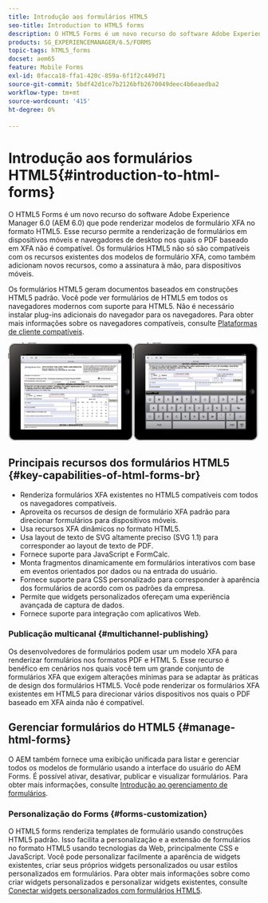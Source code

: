 ```yaml
---
title: Introdução aos formulários HTML5
seo-title: Introduction to HTML5 forms
description: O HTML5 Forms é um novo recurso do software Adobe Experience Manager 6.0 (AEM 6.0) que pode renderizar modelos de formulário XFA no formato HTML5.
products: SG_EXPERIENCEMANAGER/6.5/FORMS
topic-tags: hTML5_forms
docset: aem65
feature: Mobile Forms
exl-id: 0facca18-ffa1-420c-859a-6f1f2c449d71
source-git-commit: 5bdf42d1ce7b2126bfb2670049deec4b6eaedba2
workflow-type: tm+mt
source-wordcount: '415'
ht-degree: 0%

---
```


# Introdução aos formulários HTML5{#introduction-to-html-forms}

O HTML5 Forms é um novo recurso do software Adobe Experience Manager 6.0 (AEM 6.0) que pode renderizar modelos de formulário XFA no formato HTML5. Esse recurso permite a renderização de formulários em dispositivos móveis e navegadores de desktop nos quais o PDF baseado em XFA não é compatível. Os formulários HTML5 não só são compatíveis com os recursos existentes dos modelos de formulário XFA, como também adicionam novos recursos, como a assinatura à mão, para dispositivos móveis.

Os formulários HTML5 geram documentos baseados em construções HTML5 padrão. Você pode ver formulários de HTML5 em todos os navegadores modernos com suporte para HTML5. Não é necessário instalar plug-ins adicionais do navegador para os navegadores. Para obter mais informações sobre os navegadores compatíveis, consulte [Plataformas de cliente compatíveis](https://adobe.com/go/learn_aemforms_supportedplatforms_63).

![Visualização do formulário HTML5](do-not-localize/mobile_form_on_an_ipad_date_14.png)

## Principais recursos dos formulários HTML5 {#key-capabilities-of-html-forms-br}

* Renderiza formulários XFA existentes no HTML5 compatíveis com todos os navegadores compatíveis.
* Aproveita os recursos de design de formulário XFA padrão para direcionar formulários para dispositivos móveis.
* Usa recursos XFA dinâmicos no formato HTML5.
* Usa layout de texto de SVG altamente preciso (SVG 1.1) para corresponder ao layout de texto de PDF.
* Fornece suporte para JavaScript e FormCalc.
* Monta fragmentos dinamicamente em formulários interativos com base em eventos orientados por dados ou na entrada do usuário.
* Fornece suporte para CSS personalizado para corresponder à aparência dos formulários de acordo com os padrões da empresa.
* Permite que widgets personalizados ofereçam uma experiência avançada de captura de dados.
* Fornece suporte para integração com aplicativos Web.

### Publicação multicanal {#multichannel-publishing}

Os desenvolvedores de formulários podem usar um modelo XFA para renderizar formulários nos formatos PDF e HTML 5. Esse recurso é benéfico em cenários nos quais você tem um grande conjunto de formulários XFA que exigem alterações mínimas para se adaptar às práticas de design dos formulários HTML5. Você pode renderizar os formulários XFA existentes em HTML5 para direcionar vários dispositivos nos quais o PDF baseado em XFA ainda não é compatível.

## Gerenciar formulários do HTML5 {#manage-html-forms}

O AEM também fornece uma exibição unificada para listar e gerenciar todos os modelos de formulário usando a interface do usuário do AEM Forms. É possível ativar, desativar, publicar e visualizar formulários. Para obter mais informações, consulte [Introdução ao gerenciamento de formulários](../../forms/using/introduction-managing-forms.md).

### Personalização do Forms {#forms-customization}

O HTML5 forms renderiza templates de formulário usando construções HTML5 padrão. Isso facilita a personalização e a extensão de formulários no formato HTML5 usando tecnologias da Web, principalmente CSS e JavaScript. Você pode personalizar facilmente a aparência de widgets existentes, criar seus próprios widgets personalizados ou usar estilos personalizados em formulários. Para obter mais informações sobre como criar widgets personalizados e personalizar widgets existentes, consulte [Conectar widgets personalizados com formulários HTML5](../../forms/using/custom-widgets.md).
